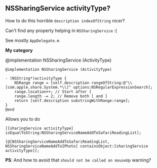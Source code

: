 NSSharingService activityType?
---


How to do this horrible `description indexOfString` nicer?

Can't find any property helping in `NSSharingService` :(

See mostly `AppDelegate.m`

**My category**

@implementation NSSharingService (ActivityType)

	@implementation NSSharingService (ActivityType)
	
	- (NSString*)activityType {
	    NSRange range = [self.description rangeOfString:@"\\[com.apple.share.System.*\\]" options:NSRegularExpressionSearch];
	    range.location++; // Start after [
	    range.length -= 2; // Remove both [ and ]
	    return [self.description substringWithRange:range];
	}
	@end
	
Allows you to do

	[[sharingService activityType] isEqualToString:NSSharingServiceNameAddToSafariReadingList];
	
    [@[NSSharingServiceNameAddToSafariReadingList, NSSharingServiceNameAddToIPhoto] containsObject:[sharingService activityType]];



__PS__: And how to avoid that `should not be called on mouseUp` warning?